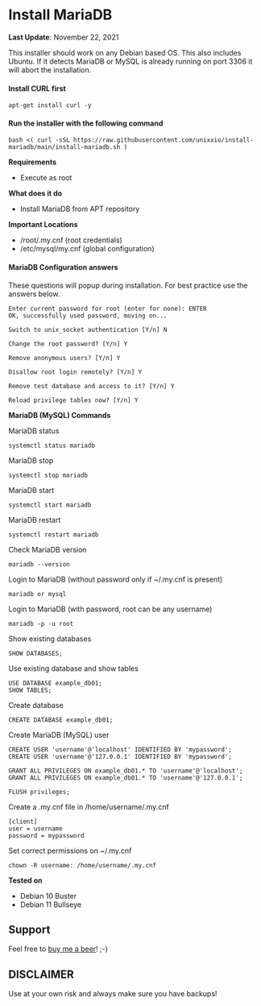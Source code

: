 # Install MariaDB
**Last Update**: November 22, 2021

This installer should work on any Debian based OS. This also includes Ubuntu. If it detects MariaDB or MySQL is already running on port 3306 it will abort the installation.

#### Install CURL first
```
apt-get install curl -y
```

#### Run the installer with the following command
```
bash <( curl -sSL https://raw.githubusercontent.com/unixxio/install-mariadb/main/install-mariadb.sh )
```

**Requirements**
* Execute as root

**What does it do**
* Install MariaDB from APT repository

**Important Locations**
* /root/.my.cnf (root credentials)
* /etc/mysql/my.cnf (global configuration)

#### MariaDB Configuration answers
These questions will popup during installation. For best practice use the answers below.

```
Enter current password for root (enter for none): ENTER
OK, successfully used password, moving on...

Switch to unix_socket authentication [Y/n] N

Change the root password? [Y/n] Y

Remove anonymous users? [Y/n] Y

Disallow root login remotely? [Y/n] Y

Remove test database and access to it? [Y/n] Y

Reload privilege tables now? [Y/n] Y
```

**MariaDB (MySQL) Commands**

MariaDB status
```
systemctl status mariadb
```
MariaDB stop
```
systemctl stop mariadb
```
MariaDB start
```
systemctl start mariadb
```
MariaDB restart
```
systemctl restart mariadb
```
Check MariaDB version
```
mariadb --version
```
Login to MariaDB (without password only if ~/.my.cnf is present)
```
mariadb or mysql
```
Login to MariaDB (with password, root can be any username)
```
mariadb -p -u root
```
Show existing databases
```
SHOW DATABASES;
```
Use existing database and show tables
```
USE DATABASE example_db01;
SHOW TABLES;
```
Create database
```
CREATE DATABASE example_db01;
```
Create MariaDB (MySQL) user
```
CREATE USER 'username'@'localhost' IDENTIFIED BY 'mypassword';
CREATE USER 'username'@'127.0.0.1' IDENTIFIED BY 'mypassword';

GRANT ALL PRIVILEGES ON example_db01.* TO 'username'@'localhost';
GRANT ALL PRIVILEGES ON example_db01.* TO 'username'@'127.0.0.1';

FLUSH privileges;
```
Create a .my.cnf file in /home/username/.my.cnf
```
[client]
user = username
password = mypassword
```
Set correct permissions on ~/.my.cnf
```
chown -R username: /home/username/.my.cnf
```

**Tested on**
* Debian 10 Buster
* Debian 11 Bullseye

## Support
Feel free to [buy me a beer](https://paypal.me/sonnymeijer)! ;-)

## DISCLAIMER
Use at your own risk and always make sure you have backups!
